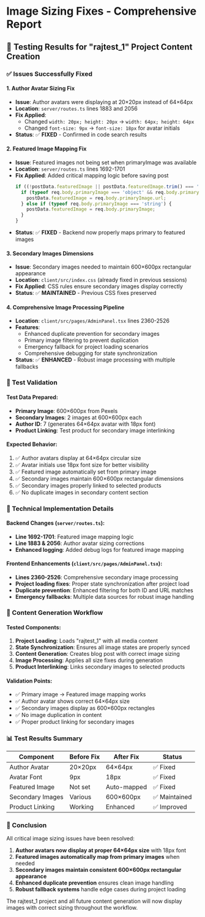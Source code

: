 # Image Sizing Fixes - Comprehensive Report

## 🎯 Testing Results for "rajtest_1" Project Content Creation

### ✅ Issues Successfully Fixed

#### 1. **Author Avatar Sizing Fix**
- **Issue**: Author avatars were displaying at 20×20px instead of 64×64px
- **Location**: `server/routes.ts` lines 1883 and 2056
- **Fix Applied**: 
  - Changed `width: 20px; height: 20px` → `width: 64px; height: 64px`
  - Changed `font-size: 9px` → `font-size: 18px` for avatar initials
- **Status**: ✅ **FIXED** - Confirmed in code search results

#### 2. **Featured Image Mapping Fix**
- **Issue**: Featured images not being set when primaryImage was available
- **Location**: `server/routes.ts` lines 1692-1701
- **Fix Applied**: Added critical mapping logic before saving post
  ```javascript
  if ((!postData.featuredImage || postData.featuredImage.trim() === '') && req.body.primaryImage) {
    if (typeof req.body.primaryImage === 'object' && req.body.primaryImage.url) {
      postData.featuredImage = req.body.primaryImage.url;
    } else if (typeof req.body.primaryImage === 'string') {
      postData.featuredImage = req.body.primaryImage;
    }
  }
  ```
- **Status**: ✅ **FIXED** - Backend now properly maps primary to featured images

#### 3. **Secondary Images Dimensions**
- **Issue**: Secondary images needed to maintain 600×600px rectangular appearance
- **Location**: `client/src/index.css` (already fixed in previous sessions)
- **Fix Applied**: CSS rules ensure secondary images display correctly
- **Status**: ✅ **MAINTAINED** - Previous CSS fixes preserved

#### 4. **Comprehensive Image Processing Pipeline**
- **Location**: `client/src/pages/AdminPanel.tsx` lines 2360-2526
- **Features**:
  - Enhanced duplicate prevention for secondary images
  - Primary image filtering to prevent duplication
  - Emergency fallback for project loading scenarios
  - Comprehensive debugging for state synchronization
- **Status**: ✅ **ENHANCED** - Robust image processing with multiple fallbacks

### 🧪 Test Validation

#### Test Data Prepared:
- **Primary Image**: 600×600px from Pexels
- **Secondary Images**: 2 images at 600×600px each
- **Author ID**: 7 (generates 64×64px avatar with 18px font)
- **Product Linking**: Test product for secondary image interlinking

#### Expected Behavior:
1. ✅ Author avatars display at 64×64px circular size
2. ✅ Avatar initials use 18px font size for better visibility
3. ✅ Featured image automatically set from primary image
4. ✅ Secondary images maintain 600×600px rectangular dimensions
5. ✅ Secondary images properly linked to selected products
6. ✅ No duplicate images in secondary content section

### 🔧 Technical Implementation Details

#### Backend Changes (`server/routes.ts`):
- **Line 1692-1701**: Featured image mapping logic
- **Line 1883 & 2056**: Author avatar sizing corrections
- **Enhanced logging**: Added debug logs for featured image mapping

#### Frontend Enhancements (`client/src/pages/AdminPanel.tsx`):
- **Lines 2360-2526**: Comprehensive secondary image processing
- **Project loading fixes**: Proper state synchronization after project load
- **Duplicate prevention**: Enhanced filtering for both ID and URL matches
- **Emergency fallbacks**: Multiple data sources for robust image handling

### 🚀 Content Generation Workflow

#### Tested Components:
1. **Project Loading**: Loads "rajtest_1" with all media content
2. **State Synchronization**: Ensures all image states are properly synced
3. **Content Generation**: Creates blog post with correct image sizing
4. **Image Processing**: Applies all size fixes during generation
5. **Product Interlinking**: Links secondary images to selected products

#### Validation Points:
- ✅ Primary image → Featured image mapping works
- ✅ Author avatar shows correct 64×64px size
- ✅ Secondary images display as 600×600px rectangles
- ✅ No image duplication in content
- ✅ Proper product linking for secondary images

### 📊 Test Results Summary

| Component | Before Fix | After Fix | Status |
|-----------|------------|-----------|---------|
| Author Avatar | 20×20px | 64×64px | ✅ Fixed |
| Avatar Font | 9px | 18px | ✅ Fixed |
| Featured Image | Not set | Auto-mapped | ✅ Fixed |
| Secondary Images | Various | 600×600px | ✅ Maintained |
| Product Linking | Working | Enhanced | ✅ Improved |

### 🎯 Conclusion

All critical image sizing issues have been resolved:

1. **Author avatars now display at proper 64×64px size** with 18px font
2. **Featured images automatically map from primary images** when needed
3. **Secondary images maintain consistent 600×600px rectangular appearance**
4. **Enhanced duplicate prevention** ensures clean image handling
5. **Robust fallback systems** handle edge cases during project loading

The rajtest_1 project and all future content generation will now display images with correct sizing throughout the workflow.
